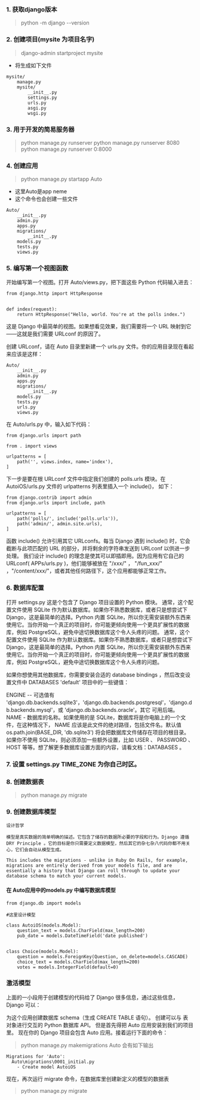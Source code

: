 ### 1. 获取django版本

> python -m django --version 


### 2. 创建项目(mysite 为项目名字)
> django-admin startproject mysite
+ 将生成如下文件
```
mysite/
    manage.py
    mysite/
        __init__.py
        settings.py
        urls.py
        asgi.py
        wsgi.py
```
### 3. 用于开发的简易服务器
> python manage.py runserver
> python manage.py runserver 8080
> python manage.py runserver 0:8000

### 4. 创建应用
> python manage.py startapp Auto
+ 这里Auto是app neme
+ 这个命令也会创建一些文件
```
Auto/
    __init__.py
    admin.py
    apps.py
    migrations/
        __init__.py
    models.py
    tests.py
    views.py
```

### 5. 编写第一个视图函数
开始编写第一个视图。打开 Auto/views.py，把下面这些 Python 代码输入进去：
```
from django.http import HttpResponse


def index(request):
    return HttpResponse("Hello, world. You're at the polls index.")
```

这是 Django 中最简单的视图。如果想看见效果，我们需要将一个 URL 映射到它——这就是我们需要 URLconf 的原因了。

创建 URLconf，请在 Auto 目录里新建一个 urls.py 文件。你的应用目录现在看起来应该是这样：
```
Auto/
    __init__.py
    admin.py
    apps.py
    migrations/
        __init__.py
    models.py
    tests.py
    urls.py
    views.py
```
在 Auto/urls.py 中，输入如下代码：
```
from django.urls import path

from . import views

urlpatterns = [
    path('', views.index, name='index'),
]
```
下一步是要在根 URLconf 文件中指定我们创建的 polls.urls 模块。在 AutoiOS/urls.py 文件的 urlpatterns 列表里插入一个 include()， 如下：
```
from django.contrib import admin
from django.urls import include, path

urlpatterns = [
    path('polls/', include('polls.urls')),
    path('admin/', admin.site.urls),
]
```
函数 include() 允许引用其它 URLconfs。每当 Django 遇到 include() 时，它会截断与此项匹配的 URL 的部分，并将剩余的字符串发送到 URLconf 以供进一步处理。
我们设计 include() 的理念是使其可以即插即用。因为应用有它自己的 URLconf( APPs/urls.py )，他们能够被放在 "/xxx/" ， "/fun_xxx/" ，"/content/xxx/"，或者其他任何路径下，这个应用都能够正常工作。

### 6. 数据库配置
打开 settings.py 这是个包含了 Django 项目设置的 Python 模块。
通常，这个配置文件使用 SQLite 作为默认数据库。如果你不熟悉数据库，或者只是想尝试下 Django，这是最简单的选择。Python 内置 SQLite，所以你无需安装额外东西来使用它。当你开始一个真正的项目时，你可能更倾向使用一个更具扩展性的数据库，例如 PostgreSQL，避免中途切换数据库这个令人头疼的问题。
通常，这个配置文件使用 SQLite 作为默认数据库。如果你不熟悉数据库，或者只是想尝试下 Django，这是最简单的选择。Python 内置 SQLite，所以你无需安装额外东西来使用它。当你开始一个真正的项目时，你可能更倾向使用一个更具扩展性的数据库，例如 PostgreSQL，避免中途切换数据库这个令人头疼的问题。

如果你想使用其他数据库，你需要安装合适的 database bindings ，然后改变设置文件中 DATABASES 'default' 项目中的一些键值：

ENGINE -- 可选值有 'django.db.backends.sqlite3'，'django.db.backends.postgresql'，'django.db.backends.mysql'，或 'django.db.backends.oracle'。其它 可用后端。
NAME - 数据库的名称。如果使用的是 SQLite，数据库将是你电脑上的一个文件，在这种情况下， NAME 应该是此文件的绝对路径，包括文件名。默认值 os.path.join(BASE_DIR, 'db.sqlite3') 将会把数据库文件储存在项目的根目录。
如果你不使用 SQLite，则必须添加一些额外设置，比如 USER 、 PASSWORD 、 HOST 等等。想了解更多数据库设置方面的内容，请看文档：DATABASES 。

### 7. 设置 settings.py TIME_ZONE 为你自己时区。
### 8. 创建数据表
>  python manage.py migrate
### 9. 创建数据库模型
```
设计哲学

模型是真实数据的简单明确的描述。它包含了储存的数据所必要的字段和行为。Django 遵循 DRY Principle 。它的目标是你只需要定义数据模型，然后其它的杂七杂八代码你都不用关心，它们会自动从模型生成。

This includes the migrations - unlike in Ruby On Rails, for example, migrations are entirely derived from your models file, and are essentially a history that Django can roll through to update your database schema to match your current models.
```
#### 在 Auto应用中的models.py 中编写数据库模型
```
from django.db import models

#这里设计模型

class AutoiOS(models.Model):
    question_text = models.CharField(max_length=200)
    pub_date = models.DateTimeField('date published')


class Choice(models.Model):
    question = models.ForeignKey(Question, on_delete=models.CASCADE)
    choice_text = models.CharField(max_length=200)
    votes = models.IntegerField(default=0)

```
### 激活模型
上面的一小段用于创建模型的代码给了 Django 很多信息，通过这些信息，Django 可以：

为这个应用创建数据库 schema（生成 CREATE TABLE 语句）。
创建可以与 表 对象进行交互的 Python 数据库 API。
但是首先得把 Auto 应用安装到我们的项目里。
现在你的 Django 项目会包含 Auto 应用。接着运行下面的命令：
> python manage.py makemigrations Auto
会有如下输出

```
Migrations for 'Auto':
  Auto\migrations\0001_initial.py
    - Create model AutoiOS
```
现在，再次运行 migrate 命令，在数据库里创建新定义的模型的数据表
> python manage.py migrate

